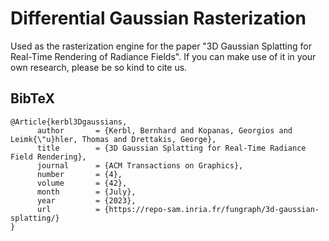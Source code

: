 # Differential Gaussian Rasterization

Used as the rasterization engine for the paper "3D Gaussian Splatting for Real-Time Rendering of Radiance Fields". If you can make use of it in your own research, please be so kind to cite us.

<section class="section" id="BibTeX">
  <div class="container is-max-desktop content">
    <h2 class="title">BibTeX</h2>
    <pre><code>@Article{kerbl3Dgaussians,
      author       = {Kerbl, Bernhard and Kopanas, Georgios and Leimk{\"u}hler, Thomas and Drettakis, George},
      title        = {3D Gaussian Splatting for Real-Time Radiance Field Rendering},
      journal      = {ACM Transactions on Graphics},
      number       = {4},
      volume       = {42},
      month        = {July},
      year         = {2023},
      url          = {https://repo-sam.inria.fr/fungraph/3d-gaussian-splatting/}
}</code></pre>
  </div>
</section>